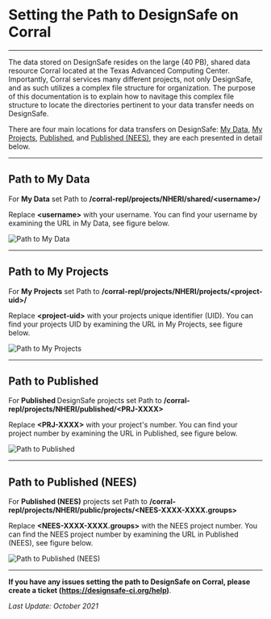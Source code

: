 # Setting the Path to DesignSafe on Corral

---
The data stored on DesignSafe resides on the large (40 PB), shared data resource Corral located at the Texas Advanced Computing Center. Importantly, Corral services many different projects, not only DesignSafe, and as such utilizes a complex file structure for organization. The purpose of this documentation is to explain how to navitage this complex file structure to locate the directories pertinent to your data transfer needs on DesignSafe.

There are four main locations for data transfers on DesignSafe: <a href="#mydata">My Data</a>, <a href="#myprojects">My Projects</a>, <a href="#published-nheri">Published</a>, and <a href="#published-nees">Published (NEES)</a>, they are each presented in detail below.

---
<h2 id="mydata">Path to My Data</h2>

For <strong>My Data</strong> set Path to <strong>/corral-repl/projects/NHERI/shared/&lt;username&gt;/</strong>

Replace <strong>&lt;username&gt;</strong> with your username. You can find your username by examining the URL in My Data, see figure below.

<img alt="Path to My Data" src="../imgs/settingpath-1.png">

 

---
<h2 id="myprojects">Path to My Projects</h2>

For <strong>My Projects</strong> set Path to <strong>/corral-repl/projects/NHERI/projects/&lt;project-uid&gt;/</strong>

Replace <strong>&lt;project-uid&gt;</strong> with your projects unique identifier (UID). You can find your projects UID by examining the URL in My Projects, see figure below.

<img alt="Path to My Projects" src="../imgs/settingpath-2.png">

---
<h2 id="published-nheri">Path to Published</h2>

For <strong>Published </strong>DesignSafe projects set Path to <strong>/corral-repl/projects/NHERI/published/&lt;PRJ-XXXX&gt;</strong>

Replace <strong>&lt;PRJ-XXXX&gt;</strong> with your project's number. You can find your project number by examining the URL in Published, see figure below.

<img alt="Path to Published" src="../imgs/settingpath-3.png">

 

---
<h2 id="published-nees">Path to Published (NEES)</h2>

For <strong>Published (NEES)</strong> projects set Path to <strong>/corral-repl/projects/NHERI/public/projects/&lt;NEES-XXXX-XXXX.groups&gt;</strong>

Replace <strong>&lt;NEES-XXXX-XXXX.groups&gt;</strong> with the NEES project number. You can find the NEES project number by examining the URL in Published (NEES), see figure below.

<img alt="Path to Published (NEES)" src="../imgs/settingpath-4.png">


---

<strong>If you have any issues setting the path to DesignSafe on Corral, please create a ticket (<a href="https://designsafe-ci.org/help">https://designsafe-ci.org/help</a>)</strong>.

*Last Update: October 2021*

